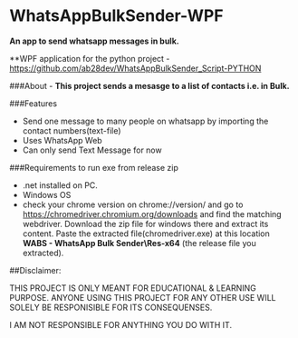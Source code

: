 # WhatsAppBulkSender-WPF

**An app to send whatsapp messages in bulk.**


**WPF application for the python project - https://github.com/ab28dev/WhatsAppBulkSender_Script-PYTHON

###About - 
**This project sends a mesasge to a list of contacts i.e. in Bulk.**

###Features
* Send one message to many people on whatsapp by importing the contact numbers(text-file)
* Uses WhatsApp Web
* Can only send Text Message for now

###Requirements to run exe from release zip
* .net installed on PC.
* Windows OS
* check your chrome version on chrome://version/ and go to https://chromedriver.chromium.org/downloads and find the matching webdriver. Download the zip file for windows there and extract its content. Paste the extracted file(chromedriver.exe) at this location **WABS - WhatsApp Bulk Sender\Res-x64** (the release file you extracted).



##Disclaimer:

THIS PROJECT IS ONLY MEANT FOR EDUCATIONAL & LEARNING PURPOSE. ANYONE USING THIS PROJECT FOR ANY OTHER USE WILL SOLELY BE RESPONISIBLE FOR ITS CONSEQUENSES.

I AM NOT RESPONSIBLE FOR ANYTHING YOU DO WITH IT.
